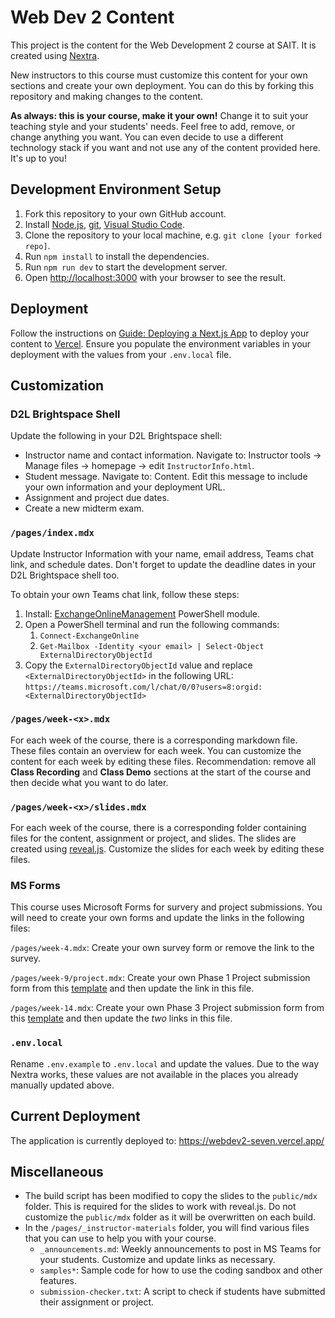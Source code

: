 # Web Dev 2 Content

This project is the content for the Web Development 2 course at SAIT. It is created using [Nextra](https://nextra.site/).

New instructors to this course must customize this content for your own sections and create your own deployment. You can do this by forking this repository and making changes to the content.

**As always: this is your course, make it your own!** Change it to suit your teaching style and your students' needs. Feel free to add, remove, or change anything you want. You can even decide to use a different technology stack if you want and not use any of the content provided here. It's up to you!

## Development Environment Setup

1. Fork this repository to your own GitHub account.
2. Install [Node.js](https://nodejs.org/en/), [git](https://git-scm.com/downloads), [Visual Studio Code](https://code.visualstudio.com/).
3. Clone the repository to your local machine, e.g. `git clone [your forked repo]`.
4. Run `npm install` to install the dependencies.
5. Run `npm run dev` to start the development server.
6. Open [http://localhost:3000](http://localhost:3000) with your browser to see the result.

## Deployment

Follow the instructions on [Guide: Deploying a Next.js App](http://localhost:3000/guides-and-references/deploying-nextjs-app) to deploy your content to [Vercel](https://vercel.com/). Ensure you populate the environment variables in your deployment with the values from your `.env.local` file.

## Customization

### D2L Brightspace Shell

Update the following in your D2L Brightspace shell:

- Instructor name and contact information. Navigate to: Instructor tools -> Manage files -> homepage -> edit `InstructorInfo.html`.
- Student message. Navigate to: Content. Edit this message to include your own information and your deployment URL.
- Assignment and project due dates.
- Create a new midterm exam.

### `/pages/index.mdx`

Update Instructor Information with your name, email address, Teams chat link, and schedule dates. Don't forget to update the deadline dates in your D2L Brightspace shell too.

To obtain your own Teams chat link, follow these steps:

1. Install: [ExchangeOnlineManagement](https://www.powershellgallery.com/packages/ExchangeOnlineManagement/3.0.0) PowerShell module.
2. Open a PowerShell terminal and run the following commands:
   1. `Connect-ExchangeOnline`
   2. `Get-Mailbox -Identity <your email> | Select-Object ExternalDirectoryObjectId`
3. Copy the `ExternalDirectoryObjectId` value and replace `<ExternalDirectoryObjectId>` in the following URL: `https://teams.microsoft.com/l/chat/0/0?users=8:orgid:<ExternalDirectoryObjectId>`

### `/pages/week-<x>.mdx`

For each week of the course, there is a corresponding markdown file. These files contain an overview for each week. You can customize the content for each week by editing these files. Recommendation: remove all **Class Recording** and **Class Demo** sections at the start of the course and then decide what you want to do later.

### `/pages/week-<x>/slides.mdx`

For each week of the course, there is a corresponding folder containing files for the content, assignment or project, and slides. The slides are created using [reveal.js](https://revealjs.com/). Customize the slides for each week by editing these files.

### MS Forms

This course uses Microsoft Forms for survery and project submissions. You will need to create your own forms and update the links in the following files:

`/pages/week-4.mdx`: Create your own survey form or remove the link to the survey.

`/pages/week-9/project.mdx`: Create your own Phase 1 Project submission form from this [template](https://forms.office.com/Pages/ShareFormPage.aspx?id=gyEv9Wef0kq2Vm91T-GWy1pAHe-U4v1PqxKhw8_XZ8NURThSVjFVREtNWEwzWUoyWUFZSzdaNlBEUy4u&sharetoken=suuHbu7AW0IRQc6sQrhl) and then update the link in this file.

`/pages/week-14.mdx`: Create your own Phase 3 Project submission form from this [template](https://forms.office.com/Pages/ShareFormPage.aspx?id=gyEv9Wef0kq2Vm91T-GWy1pAHe-U4v1PqxKhw8_XZ8NUME5WSVBIN1ZUVjBDR1QyVkg0WTRYQ1A0RC4u&sharetoken=kLNtvJGPvubTZuF7SdNk) and then update the _two_ links in this file.

### `.env.local`

Rename `.env.example` to `.env.local` and update the values. Due to the way Nextra works, these values are not available in the places you already manually updated above.

## Current Deployment

The application is currently deployed to: https://webdev2-seven.vercel.app/

## Miscellaneous

- The build script has been modified to copy the slides to the `public/mdx` folder. This is required for the slides to work with reveal.js. Do not customize the `public/mdx` folder as it will be overwritten on each build.
- In the `/pages/_instructor-materials` folder, you will find various files that you can use to help you with your course.
  - `_announcements.md`: Weekly announcements to post in MS Teams for your students. Customize and update links as necessary.
  - `samples*`: Sample code for how to use the coding sandbox and other features.
  - `submission-checker.txt`: A script to check if students have submitted their assignment or project.
